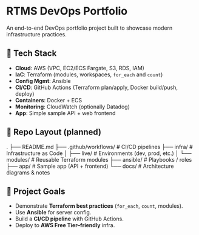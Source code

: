 # RTMS DevOps Portfolio

An end-to-end DevOps portfolio project built to showcase modern infrastructure practices.

## 🔧 Tech Stack
- **Cloud**: AWS (VPC, EC2/ECS Fargate, S3, RDS, IAM)
- **IaC**: Terraform (modules, workspaces, `for_each` and `count`)
- **Config Mgmt**: Ansible
- **CI/CD**: GitHub Actions (Terraform plan/apply, Docker build/push, deploy)
- **Containers**: Docker + ECS
- **Monitoring**: CloudWatch (optionally Datadog)
- **App**: Simple sample API + web frontend

## 📂 Repo Layout (planned)
.
├── README.md
├── .github/workflows/ # CI/CD pipelines
├── infra/ # Infrastructure as Code
│ ├── live/ # Environments (dev, prod, etc.)
│ └── modules/ # Reusable Terraform modules
├── ansible/ # Playbooks / roles
├── app/ # Sample app (API + frontend)
└── docs/ # Architecture diagrams & notes


## 🚀 Project Goals
- Demonstrate **Terraform best practices** (`for_each`, `count`, modules).
- Use **Ansible** for server config.
- Build a **CI/CD pipeline** with GitHub Actions.
- Deploy to **AWS Free Tier–friendly** infra.

